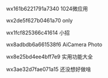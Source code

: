 wx161b6221791a7340 1024微应用 

wx2de5f627b0461a70 only 

wx1fcf825366c41614 小招

wx8adbdb6a661538f6 AiCamera Photo

wx8e25bd4ee4bff7e9 实用功能大全

wx3ae32d7fae071a15 还没想好做啥

